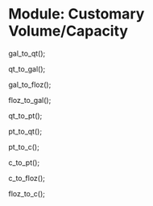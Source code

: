# Module: Customary Volume/Capacity

gal_to_qt();

qt_to_gal();

gal_to_floz();

floz_to_gal();

qt_to_pt();

pt_to_qt();

pt_to_c();

c_to_pt();

c_to_floz();

floz_to_c();
